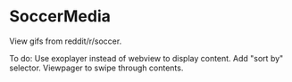 # SoccerMedia
View gifs from reddit/r/soccer.

To do:
Use exoplayer instead of webview to display content.
Add "sort by" selector.
Viewpager to swipe through contents.


